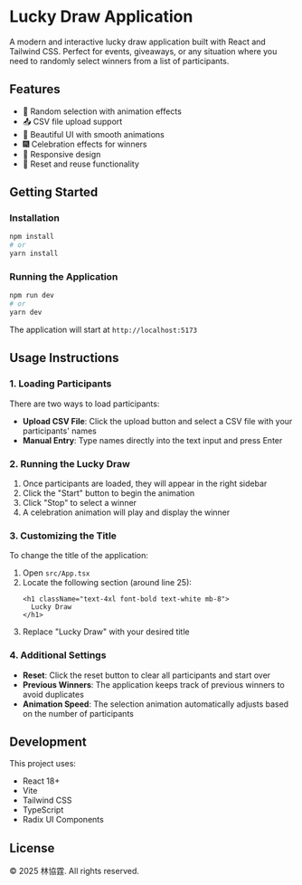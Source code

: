 # Lucky Draw Application

A modern and interactive lucky draw application built with React and Tailwind CSS. Perfect for events, giveaways, or any situation where you need to randomly select winners from a list of participants.

## Features

- 🎯 Random selection with animation effects
- 📤 CSV file upload support
- 🎨 Beautiful UI with smooth animations
- 🎆 Celebration effects for winners
- 📱 Responsive design
- 🔄 Reset and reuse functionality

## Getting Started

### Installation

```bash
npm install
# or
yarn install
```

### Running the Application

```bash
npm run dev
# or
yarn dev
```

The application will start at `http://localhost:5173`

## Usage Instructions

### 1. Loading Participants

There are two ways to load participants:
- **Upload CSV File**: Click the upload button and select a CSV file with your participants' names
- **Manual Entry**: Type names directly into the text input and press Enter

### 2. Running the Lucky Draw

1. Once participants are loaded, they will appear in the right sidebar
2. Click the "Start" button to begin the animation
3. Click "Stop" to select a winner
4. A celebration animation will play and display the winner

### 3. Customizing the Title

To change the title of the application:

1. Open `src/App.tsx`
2. Locate the following section (around line 25):
   ```tsx
   <h1 className="text-4xl font-bold text-white mb-8">
     Lucky Draw
   </h1>
   ```
3. Replace "Lucky Draw" with your desired title

### 4. Additional Settings

- **Reset**: Click the reset button to clear all participants and start over
- **Previous Winners**: The application keeps track of previous winners to avoid duplicates
- **Animation Speed**: The selection animation automatically adjusts based on the number of participants

## Development

This project uses:
- React 18+
- Vite
- Tailwind CSS
- TypeScript
- Radix UI Components

## License

© 2025 林協霆. All rights reserved.
